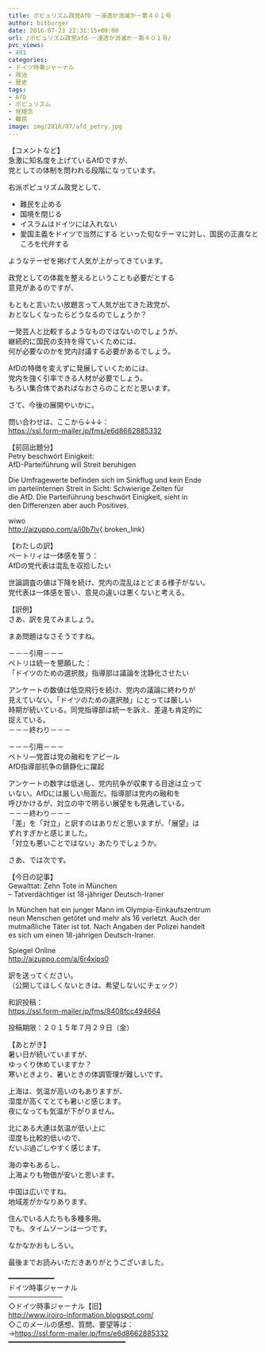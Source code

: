 ```yaml
---
title: ポピュリズム政党AfD －浸透か消滅か－第４０１号
author: bitburger
date: 2016-07-23 22:31:15+00:00
url: /ポピュリズム政党afd-－浸透か消滅か－第４０１号/
pvc_views:
- 491
categories:
- ドイツ時事ジャーナル
- 政治
- 歴史
tags:
- AfD
- ポピュリズム
- 党理念
- 難民
image: img/2016/07/afd_petry.jpg
---
```

【コメントなど】  
急激に知名度を上げているAfDですが、  
党としての体制を問われる段階になっています。  
  
右派ポピュリズム政党として、  


  * 難民を止める
  * 国境を閉じる
  * イスラムはドイツには入れない
  * 愛国主義をドイツで当然にする といった旬なテーマに対し、国民の正直なところを代弁する

  
ようなテーゼを掲げて人気が上がってきています。  
  
政党としての体裁を整えるということも必要だとする  
意見があるのですが、  
  
もともと言いたい放題言って人気が出てきた政党が、  
おとなしくなったらどうなるのでしょうか？  
  
一発芸人と比較するようなものではないのでしょうが、  
継続的に国民の支持を得ていくためには、  
何が必要なのかを党内討議する必要があるでしょう。  
  
AfDの特徴を変えずに発展していくためには、  
党内を強く引率できる人材が必要でしょう。  
もろい集合体であればなおさらのことだと思います。  
  
さて、今後の展開やいかに。  
  
  
問い合わせは、ここから↓↓↓：  
<https://ssl.form-mailer.jp/fms/e6d8662885332>  
  
  
【前回出題分】  
Petry beschwört Einigkeit:  
AfD-Parteiführung will Streit beruhigen  
  
Die Umfragewerte befinden sich im Sinkflug und kein Ende  
im parteiinternen Streit in Sicht: Schwierige Zeiten für  
die AfD. Die Parteiführung beschwört Einigkeit, sieht in  
den Differenzen aber auch Positives.  
  
wiwo  
<http://aizuppo.com/a/i0b7lv>{.broken_link}  
  
  
【わたしの訳】  
ペートリィは一体感を誓う：  
AfDの党代表は混乱を収拾したい  
  
世論調査の値は下降を続け、党内の混乱はとどまる様子がない。  
党代表は一体感を誓い、意見の違いは悪くないと考える。  
  
  
【訳例】  
さあ、訳を見てみましょう。  
  
まあ問題はなさそうですね。  
  
－－－引用－－－  
ペトリは統一を懇願した：  
「ドイツのための選択肢」指導部は議論を沈静化させたい  
  
アンケートの数値は低空飛行を続け、党内の議論に終わりが  
見えていない。「ドイツのための選択肢」にとっては厳しい  
時期が続いている。同党指導部は統一を訴え、差違も肯定的に  
捉えている。  
－－－終わり－－－  
  
  
－－－引用－－－  
ペトリ―党首は党の融和をアピール  
AfD指導部抗争の鎮静化に躍起  
  
アンケートの数字は低迷し、党内抗争が収束する目途は立って  
いない。AfDには厳しい局面だ。指導部は党内の融和を  
呼びかけるが、対立の中で明るい展望をも見通している。  
－－－終わり－－－  
「差」を「対立」と訳すのはありだと思いますが、「展望」は  
ずれすぎかと感じました。  
「対立も悪いことではない」あたりでしょうか。  
  
  
さあ、では次です。  
  
【今日の記事】  
Gewalttat: Zehn Tote in München  
&#8211; Tatverdächtiger ist 18-jähriger Deutsch-Iraner  
  
In München hat ein junger Mann im Olympia-Einkaufszentrum  
neun Menschen getötet und mehr als 16 verletzt. Auch der  
mutmaßliche Täter ist tot. Nach Angaben der Polizei handelt  
es sich um einen 18-jährigen Deutsch-Iraner.  
  
Spiegel Online  
<http://aizuppo.com/a/6r4xips0>  
  
  
訳を送ってください。  
（公開してほしくないときは、希望しないにチェック）  
  
和訳投稿：  
 <https://ssl.form-mailer.jp/fms/8408fcc494664>  
  
投稿期限：２０１５年７月２９日（金）  
  
【あとがき】  
暑い日が続いていますが、  
ゆっくり休めていますか？  
寒いときより、暑いときの体調管理が難しいです。  
  
上海は、気温が高いのもありますが、  
湿度が高くてとても暑いと感じます。  
夜になっても気温が下がりません。  
  
北にある大連は気温が低い上に  
湿度も比較的低いので、  
だいぶ過ごしやすく感じます。  
  
海の幸もあるし、  
上海よりも物価が安いと思います。  
  
中国は広いですね。  
地域差がかなりあります。  
  
住んでいる人たちも多種多用。  
でも、タイムゾーンは一つです。  
  
なかなかおもしろい。  
  
  
最後までお読みいただきありがとうございました。  
  
  
━━━━━━━━━━━  
ドイツ時事ジャーナル  
───────────  
◇ドイツ時事ジャーナル【旧】  
<http://www.iroiro-information.blogspot.com/>  
◇このメールの感想、質問、要望等は：  
-><https://ssl.form-mailer.jp/fms/e6d8662885332>  
━━━━━━━━━━━━━━━━━━━━━━━━━━━━
